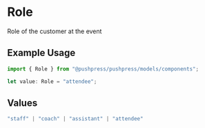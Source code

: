 # Role

Role of the customer at the event

## Example Usage

```typescript
import { Role } from "@pushpress/pushpress/models/components";

let value: Role = "attendee";
```

## Values

```typescript
"staff" | "coach" | "assistant" | "attendee"
```